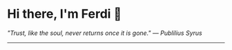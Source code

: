 <h1>Hi there, I'm Ferdi 👋</h1>

<p><em>
  "Trust, like the soul, never returns once it is gone." — Publilius Syrus
</em></p>

---
